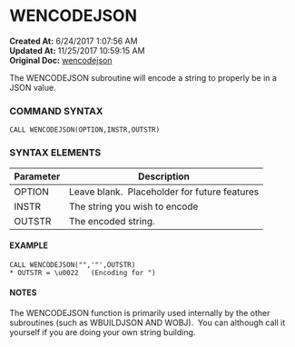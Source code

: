 # WENCODEJSON

**Created At:** 6/24/2017 1:07:56 AM  
**Updated At:** 11/25/2017 10:59:15 AM  
**Original Doc:** [wencodejson](https://docs.zumasys.com/36566-mv-connect-api/wencodejson)  


The WENCODEJSON subroutine will encode a string to properly be in a JSON value.

### COMMAND SYNTAX

```
CALL WENCODEJSON(OPTION,INSTR,OUTSTR)
```

### SYNTAX ELEMENTS


| Parameter | Description |
| --- | --- |
| OPTION | Leave blank.  Placeholder for future features |
| INSTR | The string you wish to encode |
| OUTSTR | The encoded string. |


#### EXAMPLE

```
CALL WENCODEJSON("",'"',OUTSTR)
* OUTSTR = \u0022   (Encoding for ")
```

#### NOTES

The WENCODEJSON function is primarily used internally by the other subroutines (such as WBUILDJSON AND WOBJ).  You can although call it yourself if you are doing your own string building.
